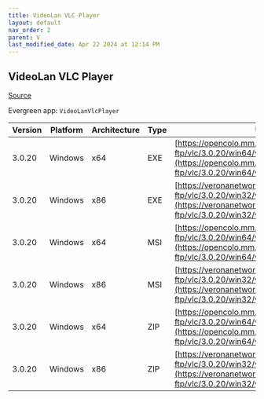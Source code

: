 ```yaml
---
title: VideoLan VLC Player 
layout: default
nav_order: 2
parent: V
last_modified_date: Apr 22 2024 at 12:14 PM
---
```


## VideoLan VLC Player 

[Source](https://www.videolan.org/vlc/)

Evergreen app: `VideoLanVlcPlayer`

| Version | Platform | Architecture | Type | URI                                                                                                                                                                            |
| ------- | -------- | ------------ | ---- | ------------------------------------------------------------------------------------------------------------------------------------------------------------------------------ |
| 3.0.20  | Windows  | x64          | EXE  | [https://opencolo.mm.fcix.net/videolan-ftp/vlc/3.0.20/win64/vlc-3.0.20-win64.exe](https://opencolo.mm.fcix.net/videolan-ftp/vlc/3.0.20/win64/vlc-3.0.20-win64.exe)             |
| 3.0.20  | Windows  | x86          | EXE  | [https://veronanetworks.mm.fcix.net/videolan-ftp/vlc/3.0.20/win32/vlc-3.0.20-win32.exe](https://veronanetworks.mm.fcix.net/videolan-ftp/vlc/3.0.20/win32/vlc-3.0.20-win32.exe) |
| 3.0.20  | Windows  | x64          | MSI  | [https://opencolo.mm.fcix.net/videolan-ftp/vlc/3.0.20/win64/vlc-3.0.20-win64.msi](https://opencolo.mm.fcix.net/videolan-ftp/vlc/3.0.20/win64/vlc-3.0.20-win64.msi)             |
| 3.0.20  | Windows  | x86          | MSI  | [https://veronanetworks.mm.fcix.net/videolan-ftp/vlc/3.0.20/win32/vlc-3.0.20-win32.msi](https://veronanetworks.mm.fcix.net/videolan-ftp/vlc/3.0.20/win32/vlc-3.0.20-win32.msi) |
| 3.0.20  | Windows  | x64          | ZIP  | [https://opencolo.mm.fcix.net/videolan-ftp/vlc/3.0.20/win64/vlc-3.0.20-win64.zip](https://opencolo.mm.fcix.net/videolan-ftp/vlc/3.0.20/win64/vlc-3.0.20-win64.zip)             |
| 3.0.20  | Windows  | x86          | ZIP  | [https://veronanetworks.mm.fcix.net/videolan-ftp/vlc/3.0.20/win32/vlc-3.0.20-win32.zip](https://veronanetworks.mm.fcix.net/videolan-ftp/vlc/3.0.20/win32/vlc-3.0.20-win32.zip) |
